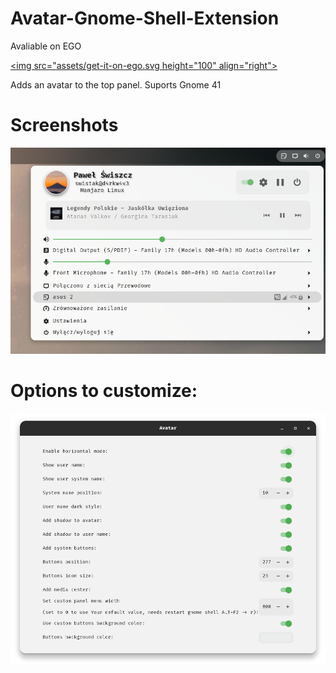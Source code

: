 # Avatar-Gnome-Shell-Extension

Avaliable on EGO

[<img src="assets/get-it-on-ego.svg height="100" align="right">](https://extensions.gnome.org/extension/4782/avatar/)

Adds an avatar to the top panel. Suports Gnome 41

# Screenshots

<img src="assets/2.png">

# Options to customize:

<img src="assets/options.png">
